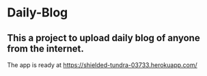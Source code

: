 # Daily-Blog
## This a project to upload daily blog of anyone from the internet.
The app is ready at https://shielded-tundra-03733.herokuapp.com/ <br>
